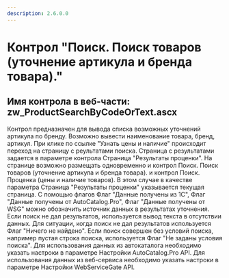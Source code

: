 ```yaml
---
description: 2.6.0.0
---
```


# Контрол "Поиск. Поиск товаров \(уточнение артикула и бренда товара\)."

## Имя контрола в веб-части: zw\_ProductSearchByCodeOrText.ascx

Контрол предназначен для вывода списка возможных уточнений артикула по бренду. Возможно вывести наименование товара, бренд, артикул. При клике по ссылке "Узнать цены и наличие" происходит переход на страницу с реультатами поиска. Страница с результатами задается в параметре контрола Страница "Результаты проценки". На странице возможно размещать одновременно и контрол Поиск. Поиск товаров \(уточнение артикула и бренда товара\). и контрол Поиск. Проценка \(цены и наличие товаров\). В этом случае в качестве параметра Страница "Результаты проценки" указывается текущая страница. С помощью флагов Флаг "Данные получены из 1С", Флаг "Данные получены от AutoCatalog.Pro", Флаг "Данные получены от WSG" можно обозначить источник данных в результатах уточнения. Если поиск не дал результатов, используется вывод текста в отсутствии данных. Для ситуации, когда поиск не дал результатов используется Флаг "Ничего не найдено". Если поиск совершен без условий поиска, например пустая строка поиска, используется Флаг "Не заданы условия поиска". Для использования данных из автокаталога необходимо указать настроки в параметре Настройки AutoCatalog.Pro API. Для использования данных из веб-сервиса необходимо указать настроки в параметре Настройки WebServiceGate API.

